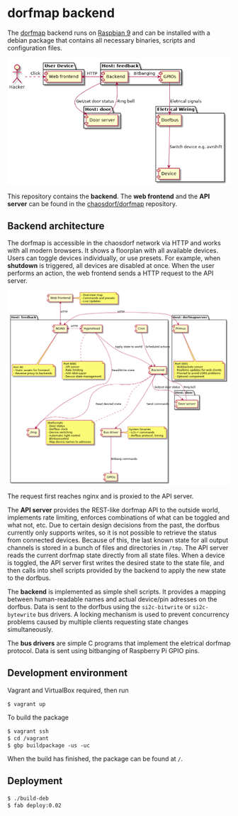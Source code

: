 # dorfmap backend

The [dorfmap](https://wiki.chaosdorf.de/Lichtsteuerung) backend runs on [Raspbian 9](https://www.raspbian.org/) and can be installed with a debian package that contains all necessary binaries, scripts and configuration files.

![System Context](docs/system-context.png "System Context")

This repository contains the **backend**.
The **web frontend** and the **API server** can be found in the [chaosdorf/dorfmap](https://github.com/chaosdorf/dorfmap/) repository.

## Backend architecture

The dorfmap is accessible in the chaosdorf network via HTTP and works with all modern browsers.
It shows a floorplan with all available devices.
Users can toggle devices individually, or use presets.
For example, when **shutdown** is triggered, all devices are disabled at once.
When the user performs an action, the web frontend sends a HTTP request to the API server.

![Architecture](docs/architecture.png "Architecture")

The request first reaches nginx and is proxied to the API server.

The **API server** provides the REST-like dorfmap API to the outside world, implements rate limiting, enforces combinations of what can be toggled and what not, etc.
Due to certain design decisions from the past, the dorfbus currently only supports writes, so it is not possible to retrieve the status from connected devices.
Because of this, the last known state for all output channels is stored in a bunch of files and directories in `/tmp`.
The API server reads the current dorfmap state directly from all state files.
When a device is toggled, the API server first writes the desired state to the state file, and then calls into shell scripts provided by the backend to apply the new state to the dorfbus.

The **backend** is implemented as simple shell scripts.
It provides a mapping between human-readable names and actual device/pin adresses on the dorfbus.
Data is sent to the dorfbus using the `si2c-bitwrite` or `si2c-bytewrite` bus drivers.
A locking mechanism is used to prevent concurrency problems caused by multiple clients requesting state changes simultaneously.

The **bus drivers** are simple C programs that implement the eletrical dorfmap protocol.
Data is sent using bitbanging of Raspberry Pi GPIO pins.

## Development environment

Vagrant and VirtualBox required, then run

    $ vagrant up

To build the package

    $ vagrant ssh
    $ cd /vagrant
    $ gbp buildpackage -us -uc

When the build has finished, the package can be found at `/`.

## Deployment

    $ ./build-deb
    $ fab deploy:0.02
